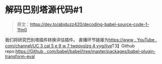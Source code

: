 # 解码巴别塔源代码#1

> 原文：<https://dev.to/abiduzz420/decoding-babel-source-code-1-1fm0>

我们将研究巴别塔插件转换评估插件。
直播环节链接为[https://www . YouTube . com/channel/UC 3 cal 5 e 9 w 7 twpovslzg 4 vyg/live](https://www.youtube.com/channel/UC3cal5E9W7tWpOvSlzG4VYg/live)T3】Github repo:[https://Github . com/babel/babel/tree/master/packages/babel-plugin-transform-eval](https://github.com/babel/babel/tree/master/packages/babel-plugin-transform-eval)